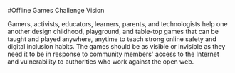 #Offline Games Challenge Vision

Gamers, activists, educators, learners, parents, and technologists help one another design childhood, playground, and table-top games that can be taught and played anywhere, anytime to teach strong online safety and digital inclusion habits. The games should be as visible or invisible as they need it to be in response to community members' access to the Internet and vulnerability to authorities who work against the open web.